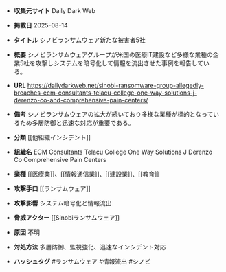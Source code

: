 - **収集元サイト**
Daily Dark Web

- **掲載日**
2025-08-14

- **タイトル**
シノビランサムウェア新たな被害者5社

- **概要**
シノビランサムウェアグループが米国の医療IT建設など多様な業種の企業5社を攻撃しシステムを暗号化して情報を流出させた事例を報告している。

- **URL**
https://dailydarkweb.net/sinobi-ransomware-group-allegedly-breaches-ecm-consultants-telacu-college-one-way-solutions-j-derenzo-co-and-comprehensive-pain-centers/

- **備考**
シノビランサムウェアの拡大が続いており多様な業種が標的となっているため多層防御と迅速な対応が重要である。

- **分類**
[[他組織インシデント]]

- **組織名**
ECM Consultants Telacu College One Way Solutions J Derenzo Co Comprehensive Pain Centers

- **業種**
[[医療業]]、[[情報通信業]]、[[建設業]]、[[教育]]

- **攻撃手口**
[[ランサムウェア]]

- **攻撃影響**
システム暗号化と情報流出

- **脅威アクター**
[[Sinobiランサムウェア]]

- **原因**
不明

- **対処方法**
多層防御、監視強化、迅速なインシデント対応

- **ハッシュタグ**
#ランサムウェア #情報流出 #シノビ
